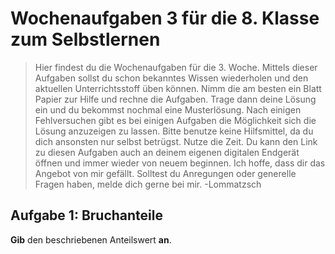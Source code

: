 <!--
version:  0.0.1

language: de

@style
input {
    text-align: center;
}

.flex-container {
    display: flex;
    flex-wrap: wrap;
    align-items: stretch;
    gap: 20px;
}

.flex-child {
    flex: 1;
    min-width: 350px;
    margin-right: 20px;
}

@media (max-width: 400px) {
    .flex-child {
        flex: 100%;
        margin-right: 0;
    }
}
@end

formula: \carry   \textcolor{red}{\scriptsize #1}
formula: \digit   \rlap{\carry{#1}}\phantom{#2}#2
formula: \permil  \text{‰}

import: https://raw.githubusercontent.com/liaTemplates/algebrite/master/README.md
import: https://raw.githubusercontent.com/LiaTemplates/Tikz-Jax/main/README.md
import: https://raw.githubusercontent.com/LiaTemplates/mermaid_template/0.1.4/README.md

script: https://cdn.jsdelivr.net/gh/LiaTemplates/Tikz-Jax@main/dist/index.js


tags: Wochenaufgabe, Mathematik

comment: Dies sind die Wochenaufgaben 1 für die 8. Klasse. 

author: Martin Lommatzsch

-->





# Wochenaufgaben 3 für die 8. Klasse zum Selbstlernen

> Hier findest du die Wochenaufgaben für die 3. Woche. Mittels dieser Aufgaben sollst du schon bekanntes Wissen wiederholen und den aktuellen Unterrichtsstoff üben können. Nimm die am besten ein Blatt Papier zur Hilfe und rechne die Aufgaben. Trage dann deine Lösung ein und du bekommst nochmal eine Musterlösung. Nach einigen Fehlversuchen gibt es bei einigen Aufgaben die Möglichkeit sich die Lösung anzuzeigen zu lassen. Bitte benutze keine Hilfsmittel, da du dich ansonsten nur selbst betrügst. Nutze die Zeit. Du kann den Link zu diesen Aufgaben auch an deinem eigenen digitalen Endgerät öffnen und immer wieder von neuem beginnen. Ich hoffe, dass dir das Angebot von mir gefällt. Solltest du Anregungen oder generelle Fragen haben, melde dich gerne bei mir. -Lommatzsch






## Aufgabe 1: Bruchanteile

**Gib** den beschriebenen Anteilswert **an**.




<!-- data-solution-button="10" -->